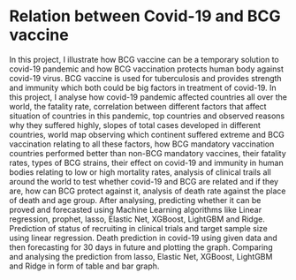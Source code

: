 # Relation between Covid-19 and BCG vaccine

In this project, I illustrate how BCG vaccine can be a temporary solution to covid-19 pandemic and how BCG vaccination protects human body against covid-19 virus. BCG vaccine is used for tuberculosis and provides strength and immunity which both could be big factors in treatment of covid-19. In this project, I analyse how covid-19 pandemic affected countries all over the world, the fatality rate, correlation between different factors that affect situation of countries in this pandemic, top countries and observed reasons why they suffered highly, slopes of total cases developed in different countries, world map observing which continent suffered extreme and BCG vaccination relating to all these factors, how BCG mandatory vaccination countries performed better than non-BCG mandatory vaccines, their fatality rates, types of BCG strains, their effect on covid-19 and immunity in human bodies relating to low or high mortality rates, analysis of clinical trails all around the world to test whether covid-19 and BCG are related and if they are, how can BCG protect against it, analysis of death rate against the place of death and age group. After analysing, predicting whether it can be proved and forecasted using Machine Learning algorithms like Linear regression, prophet, lasso, Elastic Net, XGBoost, LightGBM and Ridge. Prediction of status of recruiting in clinical trials and target sample size using linear regression. Death prediction in covid-19 using given data and then forecasting for 30 days in future and plotting the graph. Comparing and analysing the prediction from lasso, Elastic Net, XGBoost, LightGBM and Ridge in form of table and bar graph. 
